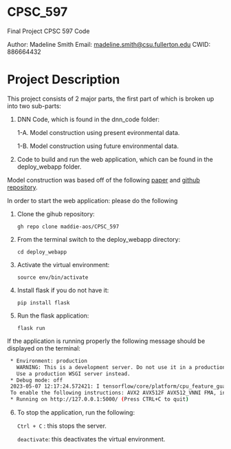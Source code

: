 # CPSC_597
Final Project CPSC 597 Code 

Author: Madeline Smith 
Email: madeline.smith@csu.fullerton.edu 
CWID: 886664432

# Project Description

This project consists of 2 major parts, the first part of which is broken up into two sub-parts:

1. DNN Code, which is found in the dnn_code folder:
   
   1-A. Model construction using present evironmental data.

   1-B. Model construction using future environmental data. 

2. Code to build and run the web application, which can be found in the deploy_webapp folder. 

Model construction was based off of the following [paper](https://www.biorxiv.org/content/10.1101/744441v1) and [github repository](https://github.com/naturalis/trait-geo-diverse-dl).

In order to start the web application: please do the following 

1. Clone the gihub repository:
   
   ```gh repo clone maddie-aos/CPSC_597```

2. From the terminal switch to the deploy_webapp directory:
   
   ```cd deploy_webapp```

3. Activate the virtual environment:
   
   ```source env/bin/activate ```

4. Install flask if you do not have it:
   
   ```pip install flask```

5. Run the flask application:
   
   ```flask run``` 

If the application is running properly the following message should be displayed on the terminal: 
```bash
 * Environment: production
   WARNING: This is a development server. Do not use it in a production deployment.
   Use a production WSGI server instead.
 * Debug mode: off
 2023-05-07 12:17:24.572421: I tensorflow/core/platform/cpu_feature_guard.cc:182] This TensorFlow binary is optimized to use available CPU instructions in performance-critical operations.
 To enable the following instructions: AVX2 AVX512F AVX512_VNNI FMA, in other operations, rebuild TensorFlow with the appropriate compiler flags.
 * Running on http://127.0.0.1:5000/ (Press CTRL+C to quit)
``` 
6. To stop the application, run the following:

   ```Ctrl + C``` : this stops the server.

   ```deactivate```: this deactivates the virtual environment.




